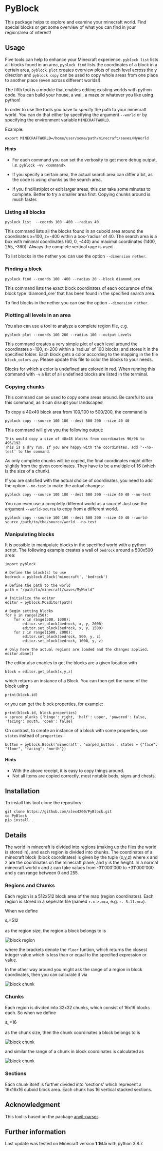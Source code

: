 # PyBlock

This package helps to explore and examine your minecraft world. Find special blocks or get some overview of what you can find in your region/area of interest!

## Usage

Five tools can help to enhance your Minecraft experience. 
`pyblock list` lists all blocks found in an area, `pyblock find` lists the coordinates of a block in a certain area, `pyblock plot` creates overview plots of each level across the y direction and `pyblock copy` can be used to copy whole areas from one place to another place (even across different worlds!). 

The fifth tool is a module that enables editing existing worlds with python code. You can build your house, a wall, a maze or whatever you like using python!

In order to use the tools you have to specify the path to your minecraft world. You can do that either by specifying the argument `--world` or by specifying the environment variable `MINECRAFTWORLD`.

Example:

```
export MINECRAFTWORLD=/home/user/some/path/minecraft/saves/MyWorld
```

#### Hints

 * For each command you can set the verbosity to get more debug output, i.e. `pyblock -vv <command>`.

 * If you specify a certain area, the actual search area can differ a bit, as the code is using chunks as the search area.

 * If you find/list/plot or edit larger areas, this can take some minutes to complete. Better to try a smaller area first. Copying chunks around is much faster.

### Listing all blocks

`pyblock list  --coords 100 -400 --radius 40 `

This command lists all the blocks found in an cuboid area around the coordinates x=100, z=-400 within a box-'radius' of 40. The search area is a box with minimal coordinates (60, 0, -440) and maximal coordinates (1400, 255, -360). Always the complete vertical rage is used.

To list blocks in the nether you can use the option `--dimension nether`.

### Finding a block

`pyblock find --coords 100 -400 --radius 20 --block diamond_ore`

This command lists the exact block coordinates of each occurance of the block type 'diamond_ore' that has been found in the specified search area.

To find blocks in the nether you can use the option `--dimension nether`.

### Plotting all levels in an area

You also can use a tool to analyze a complete region file, e.g.

`pyblock plot --coords 100 200 --radius 100 --output Levels`

This command creates a very simple plot of each level around the coordinates x=100, z=200 within a 'radius' of 100 blocks, and stores it in the specified folder. Each block gets a color according to the mapping in the file `block_colors.py`. Please update this file to color the blocks to your needs.

Blocks for which a color is undefined are colored in red. When running this command with `-v` a list of all undefined blocks are listed in the terminal.  

### Copying chunks

This command can be used to copy some areas around. Be careful to use this command, as it can disrupt your landscapes!

To copy a 40x40 block area from 100/100 to 500/200, the command is

`pyblock copy --source 100 100 --dest 500 200 --size 40 40`

This command will give you the following output:

```
This would copy a size of 48x48 blocks from coordinates 96/96 to 496/192
This is a dry run. If you are happy with the coordinates, add '--no-test' to the command.
```

As only complete chunks will be copied, the final coordinates might differ slightly from the given coordinates. They have to be a multiple of 16 (which is the size of a chunk). 

If you are satisfied with the actual choice of coordinates, you need to add the option `--no-test` to make the actual changes:

```
pyblock copy --source 100 100 --dest 500 200 --size 40 40 --no-test
```

You can even use a completly different world as a source! Just use the argument `--world-source` to copy from a different world. 

```
pyblock copy --source 100 100 --dest 500 200 --size 40 40 --world-source /path/to/the/source/world --no-test
```


### Manipulating blocks

It is possible to manipulate blocks in the specified world with a python script. The following example creates a wall of `bedrock` around a 500x500 area:

```
import pyblock

# Define the block(s) to use
bedrock = pyblock.Block('minecraft', 'bedrock')

# Define the path to the world
path = "/path/to/minecraft/saves/MyWorld"

# Initialize the editor
editor = pyblock.MCEditor(path)

# Begin setting blocks
for y in range(250):
	for x in range(500, 1000):
		editor.set_block(bedrock, x, y, 2000)
		editor.set_block(bedrock, x, y, 1500)
	for z in range(1500, 2000):
		editor.set_block(bedrock, 500, y, z)
		editor.set_block(bedrock, 1000, y, z)

# Only here the actual regions are loaded and the changes applied.
editor.done()
```

The editor also enables to get the blocks are a given location with

```
block = editor.get_block(x,y,z)
```

which returns an instance of a Block. You can then get the name of the block using

```
print(block.id)
```

or you can get the block properties, for example:

```
print(block.id, block.properties)
> spruce_planks {'hinge': right, 'half': upper, 'powered': false, 'facing': south, 'open': false}
```

On contrast, to create an instance of a block with some properties, use `states` instead of `properties`: 

```
button = pyblock.Block('minecraft', 'warped_button', states = {"face": "floor", "facing": "north"})
```

#### Hints

 * With the above receipt, it is easy to copy things around. 
 * Not all items are copied correctly, most notable beds, signs and chests. 


## Installation

To install this tool clone the repository:

```
git clone https://github.com/alex4200/PyBlock.git
cd PyBlock
pip install .
```



## Details

The world in minecraft is divided into regions (making up the files the world is stored in), and each region is divided into chunks.
The coordinates of a minecraft block (block coordinates) is given by the tuple (x,y,z) where x and z are the coordinates on the minecraft plane, and y is the height. In a normal minecraft world x and z can take values from -31'000'000 to +31'000'000 and y can range between 0 and 255.

### Regions and Chunks

Each region is a 512x512 block area of the map (region coordinates). Each region is stored in a seperate file (named `r.x.z.mca`, e.g. `r.-5.11.mca`). 

When we define  

s<sub>r</sub>=512

as the region size, the region a block belongs to is

![block region](doc/images/Tex2Img_1575490739.jpg)

where the brackets denote the `floor` funtion, which returns the closest integer value which is less than or equal to the specified expression or value.


In the other way around you might ask the range of a region in block coordinates, then you can calculate it via

![block chunk](doc/images/Tex2Img_1575489552.jpg)

### Chunks

Each region is divided into 32x32 chunks, which consist of 16x16 blocks each. So when we define 

s<sub>c</sub>=16

as the chunk size, then the chunk coordinates a block belongs to is

![block chunk](doc/images/Tex2Img_1575490796.jpg)

and similar the range of a chunk in block coordinates is calculated as 

![block chunk](doc/images/Tex2Img_1575489907.jpg)


### Sections

Each chunk itself is further divided into 'sections' which represent a 16x16x16 cuboid block area. Each chunk has 16 vertical stacked sections.


## Acknowledgment

This tool is based on the package [anvil-parser](https://github.com/matcool/anvil-parser).

## Further information

Last update was tested on Minecraft version **1.16.5** with python 3.8.7.


